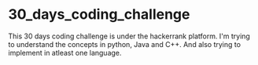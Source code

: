 # 30_days_coding_challenge
This 30 days coding challenge is under the hackerrank platform.
I'm trying to understand the concepts in python, Java and C++.
And also trying to implement in atleast one language. 
